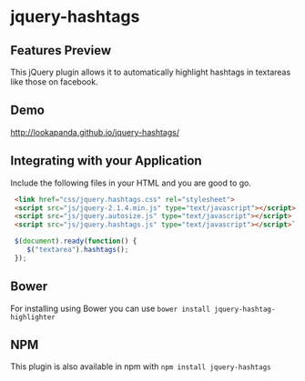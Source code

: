 jquery-hashtags
===============

## Features Preview
This jQuery plugin allows it to automatically highlight hashtags in textareas like those on facebook.

## Demo
http://lookapanda.github.io/jquery-hashtags/

## Integrating with your Application
Include the following files in your HTML and you are good to go.

```html
 <link href="css/jquery.hashtags.css" rel="stylesheet">
 <script src="js/jquery-2.1.4.min.js" type="text/javascript"></script>
 <script src="js/jquery.autosize.js" type="text/javascript"></script>
 <script src="js/jquery.hashtags.js" type="text/javascript"></script>`
```

```javascript
 $(document).ready(function() {
    $("textarea").hashtags();
 });
```

## Bower
For installing using Bower you can use `bower install jquery-hashtag-highlighter`

## NPM
This plugin is also available in npm with  `npm install jquery-hashtags`
